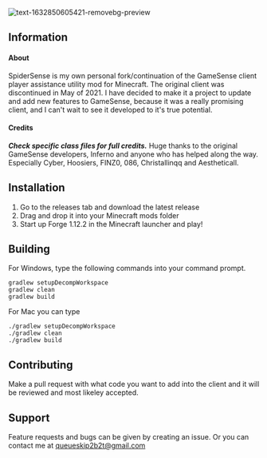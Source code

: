 <!-- PROJECT TITLE -->
![text-1632850605421-removebg-preview](https://user-images.githubusercontent.com/90464553/135137515-6f79ff51-c026-43ca-a54e-1c1c6336996c.png)

<!-- INFORMATION -->
## Information

#### About
SpiderSense is my own personal fork/continuation of the GameSense client player assistance utility mod for Minecraft. The original client was discontinued in May of 2021. I have decided to make it a project to update and add new features to GameSense, because it was a really promising client, and I can't wait to see it developed to it's true potential.

#### Credits
***Check specific class files for full credits.***
Huge thanks to the original GameSense developers, Inferno and anyone who has helped along the way. Especially Cyber, Hoosiers, FINZ0, 086, Christallinqq and Aestheticall.

<!-- INSTALLATION -->
## Installation
1. Go to the releases tab and download the latest release
2. Drag and drop it into your Minecraft mods folder
3. Start up Forge 1.12.2 in the Minecraft launcher and play!

## Building
For Windows, type the following commands into your command prompt.
```
gradlew setupDecompWorkspace
gradlew clean
gradlew build
```
For Mac you can type
```
./gradlew setupDecompWorkspace
./gradlew clean
./gradlew build
```

<!-- CONTRIBUTING -->
## Contributing
Make a pull request with what code you want to add into the client and it will be reviewed and most likeley accepted.


<!-- SUPPORT -->
## Support
Feature requests and bugs can be given by creating an issue. Or you can contact me at queueskip2b2t@gmail.com


